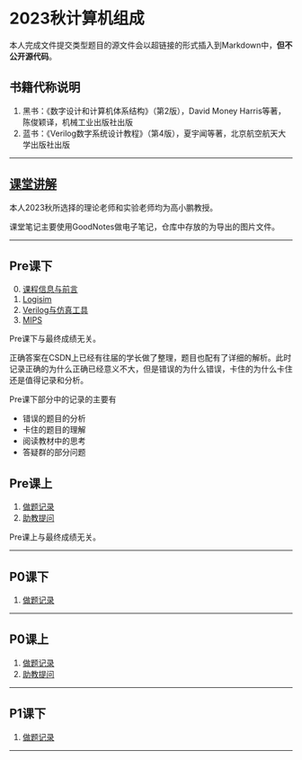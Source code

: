 # 2023秋计算机组成

本人完成文件提交类型题目的源文件会以超链接的形式插入到Markdown中，**但不公开源代码**。

## 书籍代称说明
1. 黑书：《数字设计和计算机体系结构》（第2版），David Money Harris等著，陈俊颖译，机械工业出版社出版
2. 蓝书：《Verilog数字系统设计教程》（第4版），夏宇闻等著，北京航空航天大学出版社出版

------

## [课堂讲解](./0.课堂讲解)

本人2023秋所选择的理论老师和实验老师均为高小鹏教授。

课堂笔记主要使用GoodNotes做电子笔记，仓库中存放的为导出的图片文件。

------

## Pre课下

0. [课程信息与前言](./1.Pre课下/0.课程信息与前言.md)
1. [Logisim](./1.Pre课下/1.Logisim.md)
2. [Verilog与仿真工具](./1.Pre课下/2.Verilog与仿真工具.md)
3. [MIPS](./1.Pre课下/3.MIPS.md)

Pre课下与最终成绩无关。

正确答案在CSDN上已经有往届的学长做了整理，题目也配有了详细的解析。此时记录正确的为什么正确已经意义不大，但是错误的为什么错误，卡住的为什么卡住还是值得记录和分析。

Pre课下部分中的记录的主要有
- 错误的题目的分析
- 卡住的题目的理解
- 阅读教材中的思考
- 答疑群的部分问题

## Pre课上

1. [做题记录](./2.Pre课上/1.做题记录.md)
2. [助教提问](./2.Pre课上/2.助教提问.md)

Pre课上与最终成绩无关。

------

## P0课下

1. [做题记录](./3.P0课下/1.做题记录.md)

------

## P0课上

1. [做题记录](./4.P0课上/1.做题记录.md)
2. [助教提问](./4.P0课上/2.助教提问.md)

------

## P1课下

1. [做题记录](./5.P1课下/1.做题记录.md)

------
